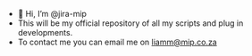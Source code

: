 - 👋 Hi, I’m @jira-mip
- This will be my official repository of all my scripts and plug in developments.
- To contact me you can email me on liamm@mip.co.za

<!---
jira-mip/jira-mip is a ✨ special ✨ repository because its `README.md` (this file) appears on your GitHub profile.
You can click the Preview link to take a look at your changes.
--->
